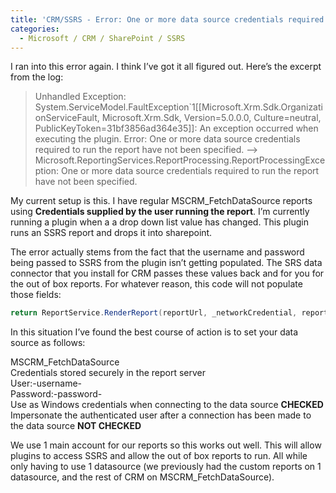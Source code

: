 ```yaml
---
title: 'CRM/SSRS - Error: One or more data source credentials required to run the report have not been specified.'
categories:
  - Microsoft / CRM / SharePoint / SSRS
---
```


I ran into this error again. I think I’ve got it all figured out. Here’s the excerpt from the log:

> Unhandled Exception: System.ServiceModel.FaultException`1[[Microsoft.Xrm.Sdk.OrganizationServiceFault, Microsoft.Xrm.Sdk, Version=5.0.0.0, Culture=neutral, PublicKeyToken=31bf3856ad364e35]]: An exception occurred when executing the plugin. Error: One or more data source credentials required to run the report have not been specified. —> Microsoft.ReportingServices.ReportProcessing.ReportProcessingException: One or more data source credentials required to run the report have not been specified. 

My current setup is this. I have regular MSCRM_FetchDataSource reports using **Credentials supplied by the user running the report**. I’m currently running a plugin when a a drop down list value has changed. This plugin runs an SSRS report and drops it into sharepoint.

The error actually stems from the fact that the username and password being passed to SSRS from the plugin isn’t getting populated. The SRS data connector that you install for CRM passes these values back and for you for the out of box reports. For whatever reason, this code will not populate those fields:

```csharp
return ReportService.RenderReport(reportUrl, _networkCredential, reportPath, parameters, "PDF", devInfo, "en-us");
```

In this situation I’ve found the best course of action is to set your data source as follows:

MSCRM_FetchDataSource  
Credentials stored securely in the report server  
User:-username-  
Password:-password-  
Use as Windows credentials when connecting to the data source **CHECKED**  
Impersonate the authenticated user after a connection has been made to the data source **NOT CHECKED**

We use 1 main account for our reports so this works out well. This will allow plugins to access SSRS and allow the out of box reports to run. All while only having to use 1 datasource (we previously had the custom reports on 1 datasource, and the rest of CRM on MSCRM_FetchDataSource).